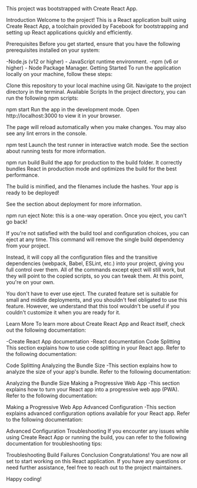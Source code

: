 This project was bootstrapped with Create React App.

Introduction
Welcome to the project! This is a React application built using Create React App, a toolchain provided by Facebook for bootstrapping and setting up React applications quickly and efficiently.

Prerequisites
Before you get started, ensure that you have the following prerequisites installed on your system:

-Node.js (v12 or higher) - JavaScript runtime environment.
-npm (v6 or higher) - Node Package Manager.
Getting Started
To run the application locally on your machine, follow these steps:

Clone this repository to your local machine using Git.
Navigate to the project directory in the terminal.
Available Scripts
In the project directory, you can run the following npm scripts:

npm start
Run the app in the development mode.
Open http://localhost:3000 to view it in your browser.

The page will reload automatically when you make changes.
You may also see any lint errors in the console.

npm test
Launch the test runner in interactive watch mode.
See the section about running tests for more information.

npm run build
Build the app for production to the build folder.
It correctly bundles React in production mode and optimizes the build for the best performance.

The build is minified, and the filenames include the hashes.
Your app is ready to be deployed!

See the section about deployment for more information.

npm run eject
Note: this is a one-way operation. Once you eject, you can't go back!

If you're not satisfied with the build tool and configuration choices, you can eject at any time. This command will remove the single build dependency from your project.

Instead, it will copy all the configuration files and the transitive dependencies (webpack, Babel, ESLint, etc.) into your project, giving you full control over them. All of the commands except eject will still work, but they will point to the copied scripts, so you can tweak them. At this point, you're on your own.

You don't have to ever use eject. The curated feature set is suitable for small and middle deployments, and you shouldn't feel obligated to use this feature. However, we understand that this tool wouldn't be useful if you couldn't customize it when you are ready for it.

Learn More
To learn more about Create React App and React itself, check out the following documentation:

-Create React App documentation
-React documentation
Code Splitting
This section explains how to use code splitting in your React app. Refer to the following documentation:

Code Splitting
Analyzing the Bundle Size
-This section explains how to analyze the size of your app's bundle. Refer to the following documentation:

Analyzing the Bundle Size
Making a Progressive Web App
-This section explains how to turn your React app into a progressive web app (PWA). Refer to the following documentation:

Making a Progressive Web App
Advanced Configuration
-This section explains advanced configuration options available for your React app. Refer to the following documentation:

Advanced Configuration
Troubleshooting
If you encounter any issues while using Create React App or running the build, you can refer to the following documentation for troubleshooting tips:

Troubleshooting Build Failures
Conclusion
Congratulations! You are now all set to start working on this React application. If you have any questions or need further assistance, feel free to reach out to the project maintainers.

Happy coding!